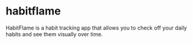 # habitflame

HabitFlame is a habit tracking app that allows you to check off your daily habits and see them visually over time.
